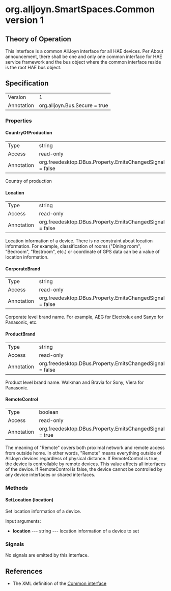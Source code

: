 # org.alljoyn.SmartSpaces.Common version 1

## Theory of Operation
This interface is a common AllJoyn interface for all HAE devices. Per About
announcement, there shall be one and only one common interface for HAE service
framework and the bus object where the common interface reside is the root HAE
bus object.

## Specification

|            |                                                                |
|------------|----------------------------------------------------------------|
| Version    | 1                                                              |
| Annotation | org.alljoyn.Bus.Secure = true                                  |

### Properties

#### CountryOfProduction

|            |                                                                |
|------------|----------------------------------------------------------------|
| Type       | string                                                         |
| Access     | read-only                                                      |
| Annotation | org.freedesktop.DBus.Property.EmitsChangedSignal = false       |

Country of production

#### Location

|            |                                                                |
|------------|----------------------------------------------------------------|
| Type       | string                                                         |
| Access     | read-only                                                      |
| Annotation | org.freedesktop.DBus.Property.EmitsChangedSignal = false       |

Location information of a device. There is no constraint about location
information. For example, classification of rooms ("Dining room",
"Bedroom", "Restroom", etc.) or coordinate of GPS data can be a value
of location information.

#### CorporateBrand

|            |                                                                |
|------------|----------------------------------------------------------------|
| Type       | string                                                         |
| Access     | read-only                                                      |
| Annotation | org.freedesktop.DBus.Property.EmitsChangedSignal = false       |

Corporate level brand name. For example, AEG for Electrolux and Sanyo for
Panasonic, etc.

#### ProductBrand

|            |                                                                |
|------------|----------------------------------------------------------------|
| Type       | string                                                         |
| Access     | read-only                                                      |
| Annotation | org.freedesktop.DBus.Property.EmitsChangedSignal = false       |

Product level brand name. Walkman and Bravia for Sony, Viera for Panasonic.

#### RemoteControl

|            |                                                                |
|------------|----------------------------------------------------------------|
| Type       | boolean                                                        |
| Access     | read-only                                                      |
| Annotation | org.freedesktop.DBus.Property.EmitsChangedSignal = true        |

The meaning of "Remote" covers both proximal network and remote access from
outside home. In other words, "Remote" means everything outside of AllJoyn
devices regardless of physical distance. If RemoteControl is true, the device is
controllable by remote devices. This value affects all interfaces of the device.
If RemoteControl is false, the device cannot be controlled by any device
interfaces or shared interfaces.

### Methods

#### SetLocation (location)

Set location information of a device.

Input arguments:

  * **location** --- string --- location information of a device to set

### Signals

No signals are emitted by this interface.

## References

  * The XML definition of the [Common interface](Common-v1.xml)
